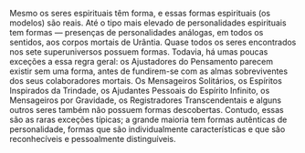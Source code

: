 ﻿Mesmo os seres espirituais têm forma, e essas formas espirituais (os modelos) são reais. Até o tipo mais elevado de personalidades espirituais tem formas — presenças de personalidades análogas, em todos os sentidos, aos corpos mortais de Urântia. Quase todos os seres encontrados nos sete superuniversos possuem formas. Todavia, há umas poucas exceções a essa regra geral: os Ajustadores do Pensamento parecem existir sem uma forma, antes de fundirem-se com as almas sobreviventes dos seus colaboradores mortais. Os Mensageiros Solitários, os Espíritos Inspirados da Trindade, os Ajudantes Pessoais do Espírito Infinito, os Mensageiros por Gravidade, os Registradores Transcendentais e alguns outros seres também não possuem formas descobertas. Contudo, essas são as raras exceções típicas; a grande maioria tem formas autênticas de personalidade, formas que são individualmente características e que são reconhecíveis e pessoalmente distinguíveis.